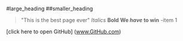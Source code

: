 #large_heading
##smaller_heading
>"This is the best page ever"
*Italics*
**Bold**
**We *have* to win**
-item 1

[click here to open GitHub] (www.GitHub.com)
